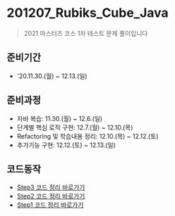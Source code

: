 # 201207_Rubiks_Cube_Java
> 2021 마스터즈 코스 1차 테스트 문제 풀이입니다
## 준비기간
* '20.11.30.(월) ~ 12.13.(일)
## 준비과정
* 자바 복습: 11.30.(월) ~ 12.6.(일)
* 단계별 핵심 로직 구현: 12.7.(월) ~ 12.10.(목)
* Refactoring 및 학습내용 정리: 12.10.(목) ~ 12.12.(토)
* 추가기능 구현: 12.12.(토) ~ 12.13.(일)
## 코드동작
* [Step3 코드 정리 바로가기](https://github.com/MJbae/201207_Rubiks_Cube_Java/tree/step-3)
* [Step2 코드 정리 바로가기](https://github.com/MJbae/201207_Rubiks_Cube_Java/tree/step-2)
* [Step1 코드 정리 바로가기](https://github.com/MJbae/201207_Rubiks_Cube_Java/tree/step-1)
